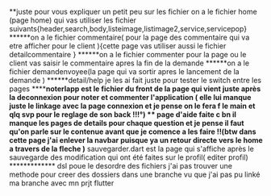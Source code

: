 **juste pour vous expliquer un petit peu sur les fichier 
on a le fichier home (page home) qui vas utiliser les fichier suivants{header,search,body,listeimage,listimage2,service,servicepop}
******on a le fichier commentaire( pour la page des commentaire qui va etre afficher pour le client ){cette page vas utiliser aussi le fichier detailcommentaire }
******on a le fichier commenter pour la page ou le client vas saisir le commentaire apres la fin de la demande 
******on a le fichier demandenvoyee(la page qui va sortir apres le lancement de la demande )
******detail/help je les ai fait juste pour tester le switch entre les pages 
******noterlapp est le fichier du front de la page qui vient juste après la deconnexion pour noter et commenter l'application ( elle lui manque juste le linkage avec la page connexion et je pense on le fera f le main et qlq svp pour le reglage de  son back !!!°) **
******page d'aide faite c bn il manque les pages de details pour chaque question et je pense il faut qu'on parle sur le contenue avant que je comence a les faire !!(btw dans cette page j'ai enlever la navbar puisque ya un retour directe vers le home a travers de la fleche )********
sauvegarder.dart est la page qui s'affiche après le sauvegarde des modification qui ont été faites sur le profil( editer profil) *************
dsl poue le desordre des fichiers j'ai pas trouver une methode pour creer des dossiers dans une branche vu que j'ai pas pu linké ma branche avec mn prjt flutter 
